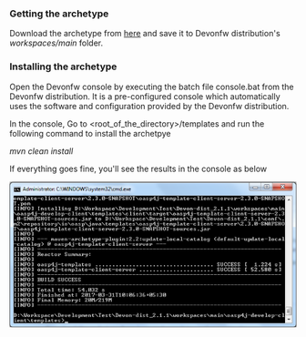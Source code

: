 ### Getting the archetype
Download the archetype from [here](https://github.com/devonfw/oasp4j-template-client-server) and save it to Devonfw distribution's _workspaces/main_ folder.

### Installing the archetype
Open the Devonfw console by executing the batch file console.bat from the Devonfw distribution. It is a pre-configured console which automatically uses the software and configuration provided by the Devonfw distribution.  

In the console, Go to <root_of_the_directory>/templates and run the following command to install the archetpye  

_mvn clean install_

If everything goes fine, you'll see the results in the console as below

![]( images/devon4sencha/sencha-client-archetype/archetype_install_success.png)